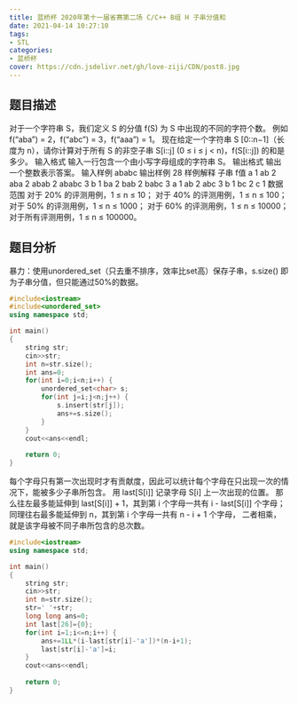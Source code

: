 ```yaml
---
title: 蓝桥杯 2020年第十一届省赛第二场 C/C++ B组 H 子串分值和
date: 2021-04-14 10:27:10
tags:
- STL
categories:
- 蓝桥杯
cover: https://cdn.jsdelivr.net/gh/love-ziji/CDN/post8.jpg
---
```


## 题目描述

对于一个字符串 S，我们定义 S 的分值 f(S) 为 S 中出现的不同的字符个数。
例如 f(“aba”) = 2，f(“abc”) = 3，f(“aaa”) = 1。
现在给定一个字符串 S [0::n−1]（长度为 n），请你计算对于所有 S 的非空子串 S[i::j] (0 ≤ i ≤ j < n)，f(S[i::j]) 的和是多少。
输入格式
输入一行包含一个由小写字母组成的字符串 S。
输出格式
输出一个整数表示答案。
输入样例
ababc
输出样例
28
样例解释
子串 f值
a 1
ab 2
aba 2
abab 2
ababc 3
b 1
ba 2
bab 2
babc 3
a 1
ab 2
abc 3
b 1
bc 2
c 1
数据范围
对于 20% 的评测用例，1 ≤ n ≤ 10；
对于 40% 的评测用例，1 ≤ n ≤ 100；
对于 50% 的评测用例，1 ≤ n ≤ 1000；
对于 60% 的评测用例，1 ≤ n ≤ 10000；
对于所有评测用例，1 ≤ n ≤ 100000。

## 题目分析

暴力：使用unordered_set（只去重不排序，效率比set高）保存子串，s.size() 即为子串分值，但只能通过50%的数据。

```c++
#include<iostream>
#include<unordered_set>
using namespace std;

int main()
{
	string str;
	cin>>str;
	int n=str.size();
	int ans=0;
	for(int i=0;i<n;i++) {
		unordered_set<char> s;
		for(int j=i;j<n;j++) {
			s.insert(str[j]);
			ans+=s.size();
		}
	}
	cout<<ans<<endl;
	
	return 0;
}
```

每个字母只有第一次出现时才有贡献度，因此可以统计每个字母在只出现一次的情况下，能被多少子串所包含。
用 last[S[i]] 记录字母 S[i] 上一次出现的位置。
那么往左最多能延伸到 last[S[i]] + 1，其到第 i 个字母一共有 i - last[S[i]] 个字母；
同理往右最多能延伸到 n，其到第 i 个字母一共有 n - i + 1 个字母，
二者相乘，就是该字母被不同子串所包含的总次数。

```c++
#include<iostream>
using namespace std;

int main()
{
	string str;
	cin>>str;
	int n=str.size();
	str=' '+str;
	long long ans=0;
	int last[26]={0};
	for(int i=1;i<=n;i++) {
		ans+=1LL*(i-last[str[i]-'a'])*(n-i+1);
		last[str[i]-'a']=i;
	}
	cout<<ans<<endl;
	
	return 0;
}
```